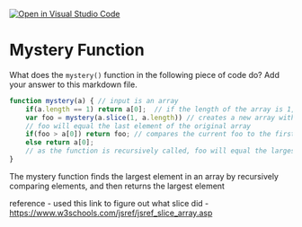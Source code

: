 [![Open in Visual Studio Code](https://classroom.github.com/assets/open-in-vscode-718a45dd9cf7e7f842a935f5ebbe5719a5e09af4491e668f4dbf3b35d5cca122.svg)](https://classroom.github.com/online_ide?assignment_repo_id=11756533&assignment_repo_type=AssignmentRepo)
# Mystery Function

What does the `mystery()` function in the following piece of code do? Add your
answer to this markdown file.

```javascript
function mystery(a) { // input is an array
    if(a.length == 1) return a[0];  // if the length of the array is 1, return with the first element of the array
    var foo = mystery(a.slice(1, a.length)) // creates a new array without the first element, then recursively calls that new array
    // foo will equal the last element of the original array
    if(foo > a[0]) return foo; // compares the current foo to the first element, and returns the larger
    else return a[0];
    // as the function is recursively called, foo will equal the largest element
}
```
The mystery function finds the largest element in an array by recursively comparing elements, and then returns the largest element

reference - used this link to figure out what slice did - https://www.w3schools.com/jsref/jsref_slice_array.asp
